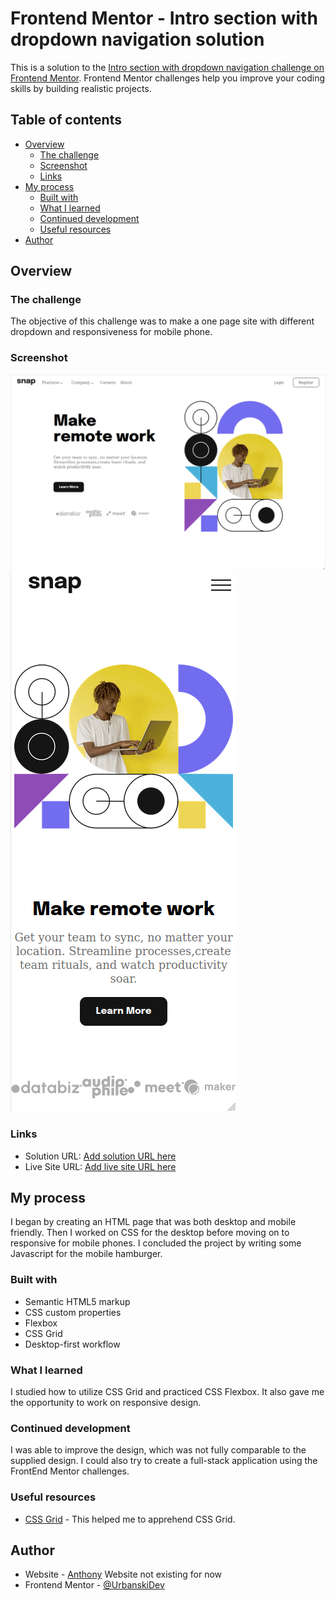# Frontend Mentor - Intro section with dropdown navigation solution

This is a solution to the [Intro section with dropdown navigation challenge on Frontend Mentor](https://www.frontendmentor.io/challenges/intro-section-with-dropdown-navigation-ryaPetHE5). Frontend Mentor challenges help you improve your coding skills by building realistic projects. 

## Table of contents

- [Overview](#overview)
  - [The challenge](#the-challenge)
  - [Screenshot](#screenshot)
  - [Links](#links)
- [My process](#my-process)
  - [Built with](#built-with)
  - [What I learned](#what-i-learned)
  - [Continued development](#continued-development)
  - [Useful resources](#useful-resources)
- [Author](#author)

## Overview

### The challenge

The objective of this challenge was to make a one page site with different dropdown and responsiveness for mobile phone.

### Screenshot

![Desktop part](./desktop.png)
![Mobile part](./mobile.png)

### Links

- Solution URL: [Add solution URL here](https://github.com/UrbanskiDev/FrontendMentor-Advice-Generator-App)
- Live Site URL: [Add live site URL here](https://frontend-mentor-intro-section-with-dropdown-navigation-zeta.vercel.app/)

## My process
I began by creating an HTML page that was both desktop and mobile friendly.
Then I worked on CSS for the desktop before moving on to responsive for mobile phones.
I concluded the project by writing some Javascript for the mobile hamburger. 

### Built with

- Semantic HTML5 markup
- CSS custom properties
- Flexbox
- CSS Grid
- Desktop-first workflow

### What I learned

I studied how to utilize CSS Grid and practiced CSS Flexbox. It also gave me the opportunity to work on responsive design.
### Continued development

I was able to improve the design, which was not fully comparable to the supplied design.
I could also try to create a full-stack application using the FrontEnd Mentor challenges. 

### Useful resources

- [CSS Grid](https://css-tricks.com/snippets/css/complete-guide-grid/) - This helped me to apprehend CSS Grid.

## Author

- Website - [Anthony](https://www.your-site.com) Website not existing for now
- Frontend Mentor - [@UrbanskiDev](https://www.frontendmentor.io/profile/UrbanskiDev)
